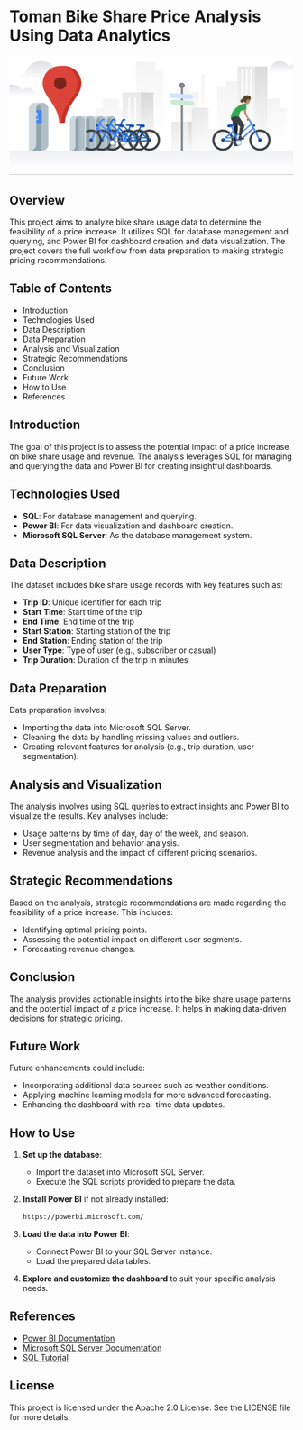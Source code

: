 # Toman Bike Share Price Analysis Using Data Analytics
 ![mv](l.jpg)
## Overview
This project aims to analyze bike share usage data to determine the feasibility of a price increase. It utilizes SQL for database management and querying, and Power BI for dashboard creation and data visualization. The project covers the full workflow from data preparation to making strategic pricing recommendations.

## Table of Contents
- Introduction
- Technologies Used
- Data Description
- Data Preparation
- Analysis and Visualization
- Strategic Recommendations
- Conclusion
- Future Work
- How to Use
- References

## Introduction
The goal of this project is to assess the potential impact of a price increase on bike share usage and revenue. The analysis leverages SQL for managing and querying the data and Power BI for creating insightful dashboards.

## Technologies Used
- **SQL**: For database management and querying.
- **Power BI**: For data visualization and dashboard creation.
- **Microsoft SQL Server**: As the database management system.

## Data Description
The dataset includes bike share usage records with key features such as:
- **Trip ID**: Unique identifier for each trip
- **Start Time**: Start time of the trip
- **End Time**: End time of the trip
- **Start Station**: Starting station of the trip
- **End Station**: Ending station of the trip
- **User Type**: Type of user (e.g., subscriber or casual)
- **Trip Duration**: Duration of the trip in minutes

## Data Preparation
Data preparation involves:
- Importing the data into Microsoft SQL Server.
- Cleaning the data by handling missing values and outliers.
- Creating relevant features for analysis (e.g., trip duration, user segmentation).

## Analysis and Visualization
The analysis involves using SQL queries to extract insights and Power BI to visualize the results. Key analyses include:
- Usage patterns by time of day, day of the week, and season.
- User segmentation and behavior analysis.
- Revenue analysis and the impact of different pricing scenarios.

## Strategic Recommendations
Based on the analysis, strategic recommendations are made regarding the feasibility of a price increase. This includes:
- Identifying optimal pricing points.
- Assessing the potential impact on different user segments.
- Forecasting revenue changes.

## Conclusion
The analysis provides actionable insights into the bike share usage patterns and the potential impact of a price increase. It helps in making data-driven decisions for strategic pricing.

## Future Work
Future enhancements could include:
- Incorporating additional data sources such as weather conditions.
- Applying machine learning models for more advanced forecasting.
- Enhancing the dashboard with real-time data updates.

## How to Use
1. **Set up the database**:
   - Import the dataset into Microsoft SQL Server.
   - Execute the SQL scripts provided to prepare the data.

2. **Install Power BI** if not already installed:
   ```bash
   https://powerbi.microsoft.com/
   ```

3. **Load the data into Power BI**:
   - Connect Power BI to your SQL Server instance.
   - Load the prepared data tables.

4. **Explore and customize the dashboard** to suit your specific analysis needs.

## References
- [Power BI Documentation](https://docs.microsoft.com/en-us/power-bi/)
- [Microsoft SQL Server Documentation](https://docs.microsoft.com/en-us/sql/sql-server/)
- [SQL Tutorial](https://www.w3schools.com/sql/)

## License
This project is licensed under the Apache 2.0 License. See the LICENSE file for more details.
